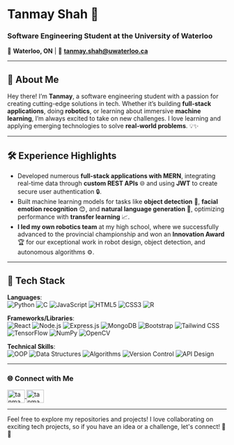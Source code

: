 # **Tanmay Shah** 🚀

### Software Engineering Student at the University of Waterloo
📍 **Waterloo, ON** | 📧 **tanmay.shah@uwaterloo.ca**  

 

---

## 👋 **About Me**

Hey there! I’m **Tanmay**, a software engineering student with a passion for creating cutting-edge solutions in tech. Whether it’s building **full-stack applications**, doing **robotics**, or learning about immersive **machine learning**, I’m always excited to take on new challenges. I love learning and applying emerging technologies to solve **real-world problems**. 💡✨

---

## 🛠️ **Experience Highlights**
- Developed numerous **full-stack applications with MERN**, integrating real-time data through **custom REST APIs** 🌐 and using **JWT** to create secure user authentication 🔒.
- Built machine learning models for tasks like **object detection** 🤖, **facial emotion recognition** 😊, and **natural language generation** 📝, optimizing performance with **transfer learning** 📈.
- **I led my own robotics team** at my high school, where we successfully advanced to the provincial championship and won an **Innovation Award** 🏆 for our exceptional work in robot design, object detection, and autonomous algorithms ⚙️.



---

## 🔧 **Tech Stack**

**Languages**:  
![Python](https://img.shields.io/badge/Python-3670A0?style=for-the-badge&logo=python&logoColor=ffdd54)
![C](https://img.shields.io/badge/C-00599C?style=for-the-badge&logo=c&logoColor=white)
![JavaScript](https://img.shields.io/badge/JavaScript-F7DF1E?style=for-the-badge&logo=javascript&logoColor=black)
![HTML5](https://img.shields.io/badge/HTML5-E34F26?style=for-the-badge&logo=html5&logoColor=white)
![CSS3](https://img.shields.io/badge/CSS3-1572B6?style=for-the-badge&logo=css3&logoColor=white)
![R](https://img.shields.io/badge/R-276DC3?style=for-the-badge&logo=r&logoColor=white)

**Frameworks/Libraries**:  
![React](https://img.shields.io/badge/React-20232A?style=for-the-badge&logo=react&logoColor=61DAFB)
![Node.js](https://img.shields.io/badge/Node.js-43853D?style=for-the-badge&logo=node-dot-js&logoColor=white)
![Express.js](https://img.shields.io/badge/Express.js-404D59?style=for-the-badge)
![MongoDB](https://img.shields.io/badge/MongoDB-4EA94B?style=for-the-badge&logo=mongodb&logoColor=white)
![Bootstrap](https://img.shields.io/badge/Bootstrap-563D7C?style=for-the-badge&logo=bootstrap&logoColor=white)
![Tailwind CSS](https://img.shields.io/badge/TailwindCSS-38B2AC?style=for-the-badge&logo=tailwind-css&logoColor=white)
![TensorFlow](https://img.shields.io/badge/TensorFlow-FF6F00?style=for-the-badge&logo=tensorflow&logoColor=white)
![NumPy](https://img.shields.io/badge/NumPy-013243?style=for-the-badge&logo=numpy&logoColor=white)
![OpenCV](https://img.shields.io/badge/OpenCV-5C3EE8?style=for-the-badge&logo=opencv&logoColor=white)

**Technical Skills**:  
![OOP](https://img.shields.io/badge/Object--Oriented%20Programming-000000?style=for-the-badge&logo=oop&logoColor=white)
![Data Structures](https://img.shields.io/badge/Data%20Structures-4B8BBE?style=for-the-badge&logo=data-structures&logoColor=white)
![Algorithms](https://img.shields.io/badge/Algorithms-4B8BBE?style=for-the-badge&logo=algorithms&logoColor=white)
![Version Control](https://img.shields.io/badge/Git-F05032?style=for-the-badge&logo=git&logoColor=white)
![API Design](https://img.shields.io/badge/API%20Design-4B8BBE?style=for-the-badge&logo=api&logoColor=white)

---


<h3 align="left">🌐 Connect with Me</h3>
<p align="left">
  <a href="https://linkedin.com/in/tanmay-sh" target="blank">
    <img align="center" src="https://raw.githubusercontent.com/rahuldkjain/github-profile-readme-generator/master/src/images/icons/Social/linked-in-alt.svg" alt="tanmay-sh" height="30" width="40" />
  </a>
  <a href="https://instagram.com/tanmay.shhah" target="blank">
    <img align="center" src="https://raw.githubusercontent.com/rahuldkjain/github-profile-readme-generator/master/src/images/icons/Social/instagram.svg" alt="tanmay.shhah" height="30" width="40" />
  </a>
</p>

---

Feel free to explore my repositories and projects! I love collaborating on exciting tech projects, so if you have an idea or a challenge, let's connect! 🎉🚀
